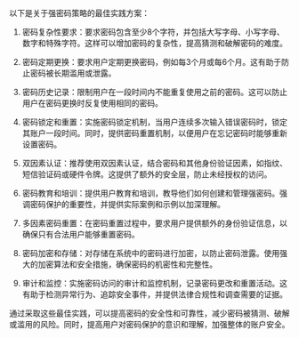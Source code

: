 以下是关于强密码策略的最佳实践方案：

1. 密码复杂性要求：要求密码包含至少8个字符，并包括大写字母、小写字母、数字和特殊字符。这样可以增加密码的复杂性，提高猜测和破解密码的难度。

2. 密码定期更换：要求用户定期更换密码，例如每3个月或每6个月。这有助于防止密码被长期滥用或泄露。

3. 密码历史记录：限制用户在一段时间内不能重复使用之前的密码。这可以防止用户在密码更换时反复使用相同的密码。

4. 密码锁定和重置：实施密码锁定机制，当用户连续多次输入错误密码时，锁定其账户一段时间。同时，提供密码重置机制，以便用户在忘记密码时能够重新设置密码。

5. 双因素认证：推荐使用双因素认证，结合密码和其他身份验证因素，如指纹、短信验证码或硬件令牌。这提供了额外的安全层，防止未经授权的访问。

6. 密码教育和培训：提供用户教育和培训，教导他们如何创建和管理强密码。强调密码保护的重要性，并提供实际案例和示例以加深理解。

7. 多因素密码重置：在密码重置过程中，要求用户提供额外的身份验证信息，以确保只有合法用户能够重置密码。

8. 密码加密和存储：对存储在系统中的密码进行加密，以防止密码泄露。使用强大的加密算法和安全措施，确保密码的机密性和完整性。

9. 审计和监控：实施密码访问的审计和监控机制，记录密码更改和重置活动。这有助于检测异常行为、追踪安全事件，并提供法律合规性和调查需要的证据。

通过采取这些最佳实践，可以提高密码的安全性和可靠性，减少密码被猜测、破解或滥用的风险。同时，提高用户对密码保护的意识和理解，加强整体的账户安全。